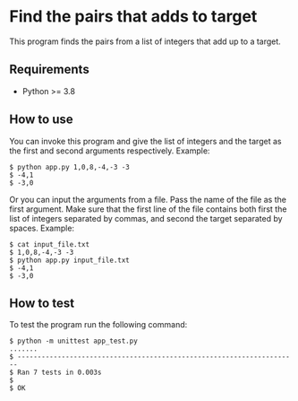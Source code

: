 # Find the pairs that adds to target

This program finds the pairs from a list of integers that add up to a target.

## Requirements

- Python >= 3.8

## How to use

You can invoke this program and give the list of integers and the target as the first and second arguments respectively.
Example:

```
$ python app.py 1,0,8,-4,-3 -3
$ -4,1
$ -3,0
```

Or you can input the arguments from a file. Pass the name of the file as the first argument. Make sure that the first line of the file contains both first the list of integers separated by commas, and second the target separated by spaces.
Example:

```
$ cat input_file.txt
$ 1,0,8,-4,-3 -3
$ python app.py input_file.txt
$ -4,1
$ -3,0
```

## How to test

To test the program run the following command:

```
$ python -m unittest app_test.py
.......
$ ----------------------------------------------------------------------
$ Ran 7 tests in 0.003s
$
$ OK
```

